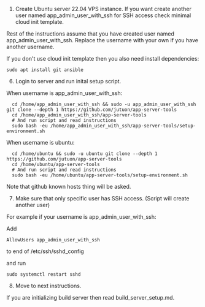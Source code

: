 
1. Create Ubuntu server 22.04 VPS instance. If you want create another user
named app_admin_user_with_ssh for SSH access check minimal cloud init template.

Rest of the instructions assume that you have created user named
app_admin_user_with_ssh. Replace the username with your own if you have another
username.

If you don't use cloud init template then you also need install dependencies:

```
sudo apt install git ansible
```

6. Login to server and run inital setup script.

When username is app_admin_user_with_ssh:
```
  cd /home/app_admin_user_with_ssh && sudo -u app_admin_user_with_ssh git clone --depth 1 https://github.com/jutuon/app-server-tools
  cd /home/app_admin_user_with_ssh/app-server-tools
  # And run script and read instructions
  sudo bash -eu /home/app_admin_user_with_ssh/app-server-tools/setup-environment.sh
```

When username is ubuntu:
```
  cd /home/ubuntu && sudo -u ubuntu git clone --depth 1 https://github.com/jutuon/app-server-tools
  cd /home/ubuntu/app-server-tools
  # And run script and read instructions
  sudo bash -eu /home/ubuntu/app-server-tools/setup-environment.sh
```

Note that github known hosts thing will be asked.

7. Make sure that only specific user has SSH access. (Script will create another
   user)

For example if your username is app_admin_user_with_ssh:

Add

```
AllowUsers app_admin_user_with_ssh
```

to end of /etc/ssh/sshd_config

and run

```
sudo systemctl restart sshd
```

8. Move to next instructions.

If you are initializing build server then read build_server_setup.md.
